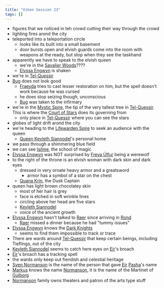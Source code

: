```yaml
---
title: "Viken Session 23"
tags: []
---
```


- figures that we noticed in teh crowd cutting their way through the crowd
- lighting fires arond the city
- teleported into a teleportation circle
    - looks like its built into a small basement
    - door bursts open and elvish guards come into the room with weapons at the ready, but stop when they see the taskhand
- apparently we have to speak to the elvish queen
    - we're in the [Savalier Woods](content/Places/Savalier%20Woods.md)???? 
    - [Elyssa Engwyn](content/NPCs/Elyssa%20Engwyn.md) is shaken
- we're in [Tel-Quessir](content/Places/Tel-Quessir.md)
- [Bug](content/PCs/Bug.md) does not look good
    - [Fraeyda](content/PCs/Fraeyda.md) tries to cast lesser restoration on him, but the spell doesn't work because he was cursed
    - he does stop seizing though, unconscious
    - [Bug](content/PCs/Bug.md) was taken to the infirmary 
- we're in the [Mystic Spire](content/Places/Mystic%20Spire.md), the tip of the very tallest tree in [Tel-Quessir](content/Places/Tel-Quessir.md). This is where the [Court of Stars](content/Organizations/Court%20of%20Stars.md) does its governing from
    - only place in [Tel-Quessir](content/Places/Tel-Quessir.md) where you can see the stars
- globes of light drift arond the city
- we're heading to the [Lifewarden Spire](content/Places/Lifewarden%20Spire.md) to seek an audience with the queen
    - [Queen Keyleth Siannodel](content/NPCs/Keyleth%20Siannodel.md)'s personal home
- we pass through a shimmering blue field
- we can see [Isilme](content/Places/Isilme.md), the school of magic
- [Elyssa Engwyn](content/NPCs/Elyssa%20Engwyn.md) was NOT surprised by [Freya Úlfur](content/NPCs/Freya%20%C3%9Alfur.md) being a werewolf
- to the right of the throne is an elvish woman with dark skin and dark eyes
    - dressed in very ornate heavy armor and a greatsword
        - armor has a symbol of a star on the chest
    - [Quana Krin](content/NPCs/Quana%20Krin.md), the Dusk Captain
- queen has light brown chocolatey skin
    - most of her hair is grey
    - face is etched in soft wrinkle lines
    - circling above her head are five stars
    - [Keyleth Siannodel](content/NPCs/Keyleth%20Siannodel.md)
    - voice of the ancient growth
- [Elyssa Engwyn](content/NPCs/Elyssa%20Engwyn.md) hasn't talked to [Raer](content/NPCs/Raer.md) since arriving in [Rond](content/Places/Rond.md)
    - [Raer](content/NPCs/Raer.md) missed a dinner because he had "tummy issues"
- [Elyssa Engwyn](content/NPCs/Elyssa%20Engwyn.md) knows the [Dark Knights](content/Organizations/Dark%20Knights.md) 
    - seems to find them impossible to track or trace
- There are wards around [Tel-Quessir](content/Places/Tel-Quessir.md) that keep certain beings, including Tieflings, out of the city
- [Keyleth Siannodel](content/NPCs/Keyleth%20Siannodel.md) seems to catch here eyes on [Eir](content/PCs/Eir.md)'s broach
- [Eir](content/PCs/Eir.md)'s broach has a tracking spell 
- the wards only keep out fiendish and celestial heritage
- [Sven Normanson](content/NPCs/Sven%20Normanson.md) is the name of the person that gave [Eir](content/PCs/Eir.md) [Pasha](content/NPCs/Pasha.md)'s name 
- [Markus](content/PCs/Markus.md) knows the name [Normanson](Normanson), it is the name of the Martinet of [Gulborg](Gulborg)
- [Normanson](Normanson) family owns theaters and patron of the arts type stuff

